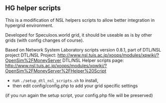 HG helper scripts
-----------------

This is a modification of NSL helpers scripts to allow better integration in
hypergrid environment.

Developed for Speculoos.world grid, it should be useable as is by other grids
(with config changes of course).

Based on Network System Laboratory scripts version 0.8.1, part of DTL/NSL project
DTL/NSL Project:
  http://www.nsl.tuis.ac.jp/xoops/modules/xpwiki/?OpenSim%2FMoneyServer
DTL/NSL Helper scripts page:
  http://www.nsl.tuis.ac.jp/xoops/modules/xpwiki/?OpenSim%2FMoneyServer%2FHelper%20Script

- run `./setup_dtl_nsl_scripts.sh` to install, 
- then edit config/config.php to add your grid specific settings

(if you run again the setup script, your config.php file will be preserved)
